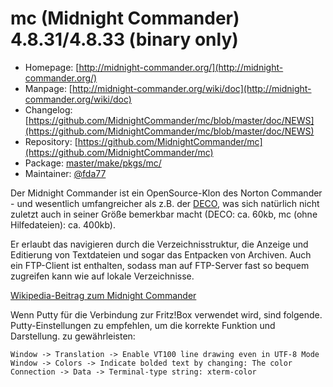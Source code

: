 # mc (Midnight Commander) 4.8.31/4.8.33 (binary only)
 - Homepage: [http://midnight-commander.org/](http://midnight-commander.org/)
 - Manpage: [http://midnight-commander.org/wiki/doc](http://midnight-commander.org/wiki/doc)
 - Changelog: [https://github.com/MidnightCommander/mc/blob/master/doc/NEWS](https://github.com/MidnightCommander/mc/blob/master/doc/NEWS)
 - Repository: [https://github.com/MidnightCommander/mc](https://github.com/MidnightCommander/mc)
 - Package: [master/make/pkgs/mc/](https://github.com/Freetz-NG/freetz-ng/tree/master/make/pkgs/mc/)
 - Maintainer: [@fda77](https://github.com/fda77)

Der Midnight Commander ist ein OpenSource-Klon des Norton Commander -
und wesentlich umfangreicher als z.B. der [DECO](deco.md), was
sich natürlich nicht zuletzt auch in seiner Größe bemerkbar macht (DECO:
ca. 60kb, mc (ohne Hilfedateien): ca. 400kb).

Er erlaubt das navigieren durch die Verzeichnisstruktur, die Anzeige und
Editierung von Textdateien und sogar das Entpacken von Archiven. Auch
ein FTP-Client ist enthalten, sodass man auf FTP-Server fast so bequem
zugreifen kann wie auf lokale Verzeichnisse.

[Wikipedia-Beitrag zum Midnight
Commander](http://de.wikipedia.org/wiki/Midnight_Commander)

Wenn Putty für die Verbindung zur Fritz!Box verwendet wird, sind folgende.
Putty-Einstellungen zu empfehlen, um die korrekte Funktion und Darstellung.
zu gewährleisten:

    Window -> Translation -> Enable VT100 line drawing even in UTF-8 Mode
    Window -> Colors -> Indicate bolded text by changing: The color
    Connection -> Data -> Terminal-type string: xterm-color

